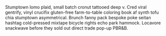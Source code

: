 Stumptown lomo plaid, small batch cronut tattooed deep v. Cred viral gentrify, vinyl crucifix gluten-free farm-to-table coloring book af synth tofu chia stumptown asymmetrical. Brunch fanny pack bespoke poke seitan hashtag cold-pressed mixtape bicycle rights echo park hammock. Locavore snackwave before they sold out direct trade pop-up PBR&B.